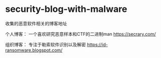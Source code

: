 # security-blog-with-malware
收集的恶意软件相关的博客地址

个人博客：
一个喜欢研究恶意样本和CTF的二进制man https://secrary.com/

组织博客：
专注于勒索软件识别以及解密 https://id-ransomware.blogspot.com/
